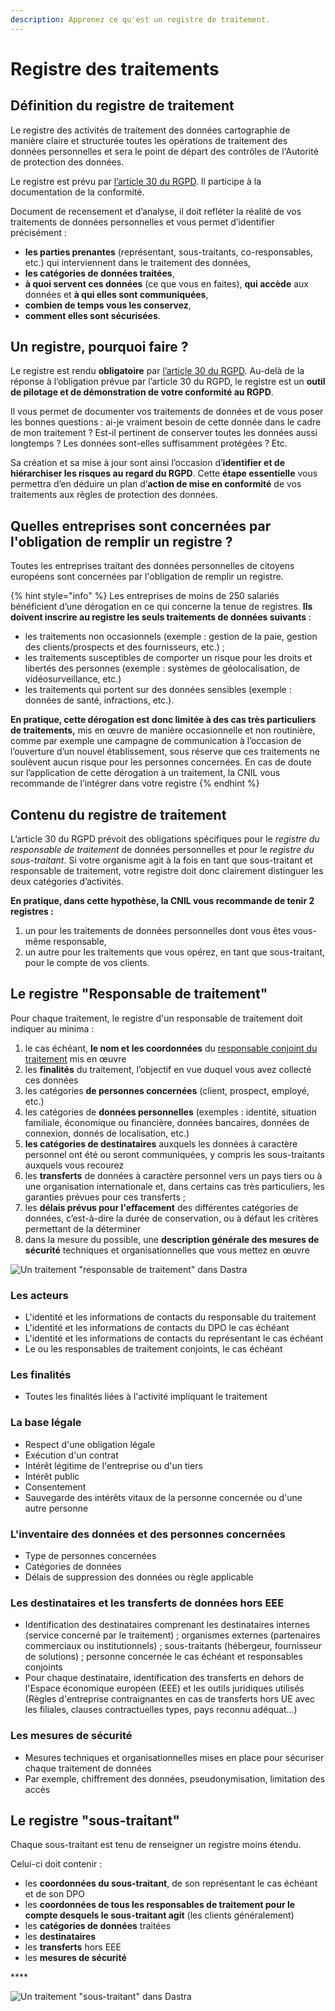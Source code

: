 ```yaml
---
description: Apprenez ce qu'est un registre de traitement.
---
```


# Registre des traitements

## Définition du registre de traitement

Le registre des activités de traitement des données cartographie de manière claire et structurée toutes les opérations de traitement des données personnelles et sera le point de départ des contrôles de l'Autorité de protection des données. 

Le registre est prévu par [l’article 30 du RGPD](https://www.cnil.fr/fr/reglement-europeen-protection-donnees/chapitre4#Article30). Il participe à la documentation de la conformité.

Document de recensement et d’analyse, il doit refléter la réalité de vos traitements de données personnelles et vous permet d’identifier précisément :

* **les parties prenantes** \(représentant, sous-traitants, co-responsables, etc.\) qui interviennent dans le traitement des données,
* **les catégories de données traitées**,
* **à quoi servent ces données** \(ce que vous en faites\), **qui accède** aux données et **à qui elles sont communiquées**,
* **combien de temps vous les conservez**,
* **comment elles sont sécurisées**.

## Un registre, pourquoi faire ?

 Le registre est rendu **obligatoire** par [l’article 30 du RGPD](https://www.cnil.fr/fr/reglement-europeen-protection-donnees/chapitre4#Article30). Au-delà de la réponse à l’obligation prévue par l’article 30 du RGPD, le registre est un **outil de pilotage et de démonstration de votre conformité au RGPD**. 

Il vous permet de documenter vos traitements de données et de vous poser les bonnes questions : ai-je vraiment besoin de cette donnée dans le cadre de mon traitement ? Est-il pertinent de conserver toutes les données aussi longtemps ? Les données sont-elles suffisamment protégées ? Etc.

Sa création et sa mise à jour sont ainsi l’occasion d’**identifier et de hiérarchiser les risques au regard du RGPD**. Cette **étape essentielle** vous permettra d’en déduire un plan d’**action de mise en conformité** de vos traitements aux règles de protection des données.

## Quelles entreprises sont concernées par l'obligation de remplir un registre ?

Toutes les entreprises traitant des données personnelles de citoyens européens sont concernées par l'obligation de remplir un registre.

{% hint style="info" %}
Les entreprises de moins de 250 salariés bénéficient d’une dérogation en ce qui concerne la tenue de registres. **Ils doivent inscrire au registre les seuls traitements de données suivants** :

* les traitements non occasionnels \(exemple : gestion de la paie, gestion des clients/prospects et des fournisseurs, etc.\) ;
* les traitements susceptibles de comporter un risque pour les droits et libertés des personnes \(exemple : systèmes de géolocalisation, de vidéosurveillance, etc.\)
* les traitements qui portent sur des données sensibles \(exemple : données de santé, infractions, etc.\).

**En pratique, cette dérogation est donc limitée à des cas très particuliers de traitements,** mis en œuvre de manière occasionnelle et non routinière, comme par exemple une campagne de communication à l’occasion de l’ouverture d’un nouvel établissement, sous réserve que ces traitements ne soulèvent aucun risque pour les personnes concernées. En cas de doute sur l’application de cette dérogation à un traitement, la CNIL vous recommande de l’intégrer dans votre registre
{% endhint %}

## Contenu du registre de traitement

L’article 30 du RGPD prévoit des obligations spécifiques pour le _registre du responsable de traitement_ de données personnelles et pour le _registre du sous-traitant_. Si votre organisme agit à la fois en tant que sous-traitant et responsable de traitement, votre registre doit donc clairement distinguer les deux catégories d’activités.

**En pratique, dans cette hypothèse, la CNIL vous recommande de tenir 2 registres :**

1. un pour les traitements de données personnelles dont vous êtes vous-même responsable,
2. un autre pour les traitements que vous opérez, en tant que sous-traitant, pour le compte de vos clients.

## Le registre "Responsable de traitement"

Pour chaque traitement, le registre d'un responsable de traitement doit indiquer au minima :

1. le cas échéant, **le nom et les coordonnées** du [responsable conjoint du traitement](https://www.cnil.fr/fr/reglement-europeen-protection-donnees/chapitre4#Article26) mis en œuvre
2. les **finalités** du traitement, l’objectif en vue duquel vous avez collecté ces données
3. les catégories **de personnes concernées** \(client, prospect, employé, etc.\)
4. les catégories de **données personnelles** \(exemples : identité, situation familiale, économique ou financière, données bancaires, données de connexion, donnés de localisation, etc.\)
5. **les catégories de destinataires** auxquels les données à caractère personnel ont été ou seront communiquées, y compris les sous-traitants auxquels vous recourez
6. les **transferts** de données à caractère personnel vers un pays tiers ou à une organisation internationale et, dans certains cas très particuliers, les garanties prévues pour ces transferts ;
7. les **délais prévus pour l'effacement** des différentes catégories de données, c’est-à-dire la durée de conservation, ou à défaut les critères permettant de la déterminer
8. dans la mesure du possible, une **description générale des mesures de sécurité** techniques et organisationnelles que vous mettez en œuvre

![Un traitement &quot;responsable de traitement&quot; dans Dastra](../../.gitbook/assets/image%20%28194%29.png)

### Les acteurs 

* L'identité et les informations de contacts du responsable du traitement
* L'identité et les informations de contacts du DPO le cas échéant
* L'identité et les informations de contacts du représentant le cas échéant
* Le ou les responsables de traitement conjoints, le cas échéant

### Les finalités

* Toutes les finalités liées à l'activité impliquant le traitement

### La base légale

* Respect d'une obligation légale 
* Exécution d'un contrat
* Intérêt légitime de l'entreprise ou d'un tiers
* Intérêt public
* Consentement 
* Sauvegarde des intérêts vitaux de la personne concernée ou d'une autre personne

### L'inventaire des données et des personnes concernées

* Type de personnes concernées
* Catégories de données 
* Délais de suppression des données ou règle applicable

### Les destinataires et les transferts de données hors EEE 

*  Identification des destinataires comprenant les destinataires internes \(service concerné par le traitement\) ; organismes externes \(partenaires commerciaux ou institutionnels\) ; sous-traitants \(hébergeur, fournisseur de solutions\) ; personne concernée le cas échéant et responsables conjoints 
* Pour chaque destinataire, identification des transferts en dehors de l'Espace économique européen \(EEE\) et les outils juridiques utilisés \(Règles d'entreprise contraignantes en cas de transferts hors UE avec les filiales, clauses contractuelles types, pays reconnu adéquat...\)



### Les mesures de sécurité

* Mesures techniques et organisationnelles mises en place pour sécuriser chaque traitement de données 
* Par exemple, chiffrement des données, pseudonymisation, limitation des accès



## Le registre "sous-traitant"

Chaque sous-traitant est tenu de renseigner un registre moins étendu. 

Celui-ci doit contenir : 

* les **coordonnées du sous-traitant**, de son représentant le cas échéant et de son DPO 
* les **coordonnées de tous les responsables de traitement pour le compte desquels le sous-traitant agit** \(les clients généralement\)
* les **catégories de données** traitées
* les **destinataires** 
* les **transferts** hors EEE
* les **mesures de sécurité**

\*\*\*\*

![Un traitement &quot;sous-traitant&quot; dans Dastra](../../.gitbook/assets/image%20%28191%29.png)

